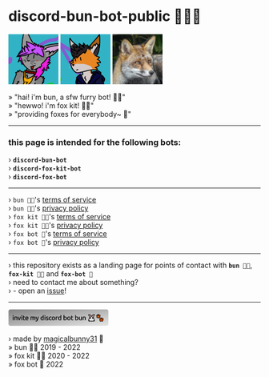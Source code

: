 # discord-bun-bot-public 🐰🦊🐾

<img src="./images/bun.png" title="bun" width="100" height="100"> <img src="./images/fox-kit.png" title="fox kit" width="100" height="100"> <img src="./images/fox-bot.jpg" title="fox bot" width="100" height="100">

» "hai! i'm bun, a sfw furry bot! 🐰🐾"
<br>
» "hewwo! i'm fox kit! 🦊🐾"
<br>
» "providing foxes for everybody~ 🦊"<br>

---

### this page is intended for the following bots:
› **`discord-bun-bot`**
<br>
› **`discord-fox-kit-bot`**
<br>
› **`discord-fox-bot`**

---

› `bun 🐰🐾`'s [terms of service](https://magicalbunny31.github.io/discord-bun-bot-public/bun/terms-of-service "https://magicalbunny31.github.io/discord-bun-bot-public/bun/terms-of-service 🔗")
<br>
› `bun 🐰🐾`'s [privacy policy](https://magicalbunny31.github.io/discord-bun-bot-public/bun/privacy-policy "https://magicalbunny31.github.io/discord-bun-bot-public/bun/privacy-policy 🔗")
<br>
› `fox kit 🦊🐾`'s [terms of service](https://magicalbunny31.github.io/discord-bun-bot-public/fox-kit/terms-of-service "https://magicalbunny31.github.io/discord-bun-bot-public/fox-kit/terms-of-service 🔗")
<br>
› `fox kit 🦊🐾`'s [privacy policy](https://magicalbunny31.github.io/discord-bun-bot-public/fox-kit/privacy-policy "https://magicalbunny31.github.io/discord-bun-bot-public/fox-kit/privacy-policy 🔗")
<br>
› `fox bot 🦊`'s [terms of service](https://magicalbunny31.github.io/discord-bun-bot-public/fox-bot/terms-of-service "https://magicalbunny31.github.io/discord-bun-bot-public/fox-bot/terms-of-service 🔗")
<br>
› `fox bot 🦊`'s [privacy policy](https://magicalbunny31.github.io/discord-bun-bot-public/fox-bot/privacy-policy "https://magicalbunny31.github.io/discord-bun-bot-public/fox-bot/privacy-policy 🔗")

---

› this repository exists as a landing page for points of contact with **`bun 🐰🐾`**, **`fox-kit 🦊🐾`** and **`fox-bot 🦊`**
<br>
› need to contact me about something?
<br>
› - open an [issue](https://github.com/magicalbunny31/discord-bun-bot-public/issues/new "open an issue 🐾")!

---

<a href="https://discord.com/api/oauth2/authorize?client_id=555489775981953045&permissions=534152342615&scope=bot%20applications.commands" target="_blank">
  <img src="./images/bun-invite.png" width="200" alt="invite my discord bot bun 🐾">
</a>

› made by [magicalbunny31](https://magicalbunny31.github.io "https://magicalbunny31.github.io 🔗
magicalbunny31's website 🐾") 🐾
<br>
» bun 🐰🐾 2019 - 2022
<br>
» fox kit 🦊🐾 2020 - 2022
<br>
» fox bot 🦊 2022

